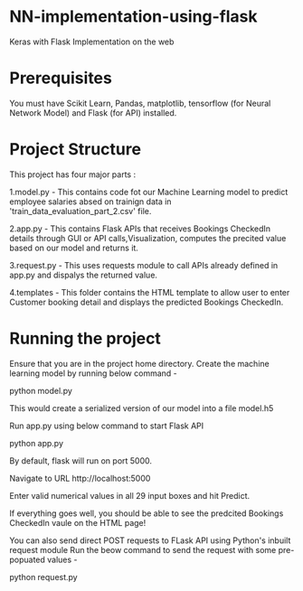 # NN-implementation-using-flask
Keras with Flask Implementation on the web

# Prerequisites
You must have Scikit Learn, Pandas, matplotlib, tensorflow (for Neural Network Model) and Flask (for API) installed.

# Project Structure
This project has four major parts :

1.model.py - This contains code fot our Machine Learning model to predict employee salaries absed on trainign data in 'train_data_evaluation_part_2.csv' file.

2.app.py - This contains Flask APIs that receives Bookings CheckedIn details through GUI or API calls,Visualization, computes the precited value based on our model and returns it.

3.request.py - This uses requests module to call APIs already defined in app.py and dispalys the returned value.

4.templates - This folder contains the HTML template to allow user to enter Customer booking detail and displays the predicted Bookings CheckedIn.

# Running the project

Ensure that you are in the project home directory. Create the machine learning model by running below command -

python model.py

This would create a serialized version of our model into a file model.h5

Run app.py using below command to start Flask API

python app.py

By default, flask will run on port 5000.

Navigate to URL http://localhost:5000

Enter valid numerical values in all 29 input boxes and hit Predict.

If everything goes well, you should be able to see the predcited Bookings CheckedIn vaule on the HTML page!

You can also send direct POST requests to FLask API using Python's inbuilt request module Run the beow command to send the request with some pre-popuated values -

python request.py
